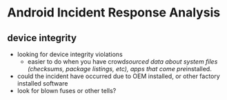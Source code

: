 # Android Incident Response Analysis

## device integrity
* looking for device integrity violations
    * easier to do when you have crowd*sourced data about system files (checksums, package listings, etc), apps that come pre*installed.
* could the incident have occurred due to OEM installed, or other factory installed software
* look for blown fuses or other tells?
